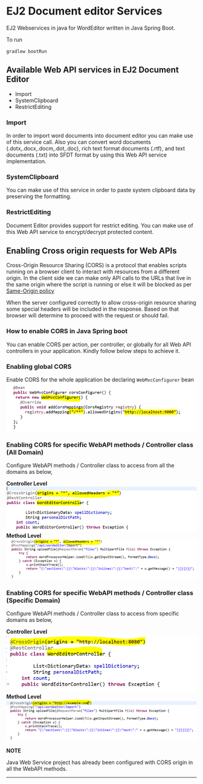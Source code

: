 # EJ2 Document editor Services

EJ2 Webservices in java for WordEditor written in Java Spring Boot.

To run
```
gradlew bootRun
```
## Available Web API services in EJ2 Document Editor
* Import
* SystemClipboard
* RestrictEditing

### Import
In order to import word documents into document editor you can make use of this service call. Also you can convert word documents (.dotx,.docx,.docm,.dot,.doc), rich text format documents (.rtf), and text documents (.txt) into SFDT format by using this Web API service implementation.

### SystemClipboard
You can make use of this service in order to paste system clipboard data by preserving the formatting.

### RestrictEditing
Document Editor provides support for restrict editing. You can make use of this Web API service to encrypt/decrypt protected content. 

## Enabling Cross origin requests for Web APIs
Cross-Origin Resource Sharing (CORS) is a protocol that enables scripts running on a browser client to interact with resources from a different origin. In the client side we can make only API calls to the URLs that live in the same origin where the script is running or else it will be blocked as per [Same-Origin policy](https://developer.mozilla.org/en-US/docs/Web/Security/Same-origin_policy)

When the server configured correctly to allow cross-origin resource sharing some special headers will be included in the response. Based on that browser will determine to proceed with the request or should fail.

### How to enable CORS in Java Spring boot
You can enable CORS per action, per controller, or globally for all Web API controllers in your application. Kindly follow below steps to achieve it.

### Enabling global CORS
 Enable CORS for the whole application be declaring `WebMvcConfigurer` bean
![Global CORS](Global-CORS.PNG)


### Enabling CORS for specific WebAPI methods / Controller class (All Domain)
Configure WebAPI methods / Controller class to access from all the domains as below,

**Controller Level** 
![CORS enable for all domains](Controller_allOrigin.PNG)
**Method Level** 
![CORS enable for all domains](MethodApi_allOrigin.PNG)

### Enabling CORS for specific WebAPI methods / Controller class (Specific Domain)
Configure WebAPI methods / Controller class to access from specific domains as below,

**Controller Level** 
![CORS enable for specific domains](Controller_specificOrigin.PNG)
**Method Level** 
![CORS enable for specific domains](MethodApi_specificOrigin.PNG)


**NOTE**

Java Web Service project has already been configured with CORS origin in all the WebAPI methods.

---